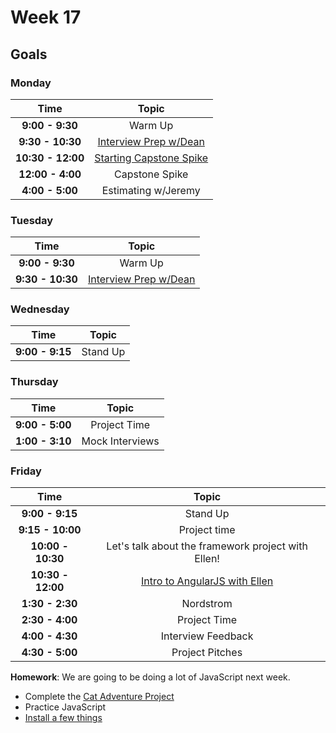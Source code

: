 # Week 17

## Goals

### Monday

| Time              | Topic                                  |
|:-----------------:|:--------------------------------------:|
| **9:00 - 9:30**  | Warm Up                                |
| **9:30 - 10:30** | [Interview Prep w/Dean](interview_practice.md)                  |
| **10:30 - 12:00** | [Starting Capstone Spike](choose-your-project.md)               |
| **12:00 - 4:00** | Capstone Spike                         |
| **4:00 - 5:00** | Estimating w/Jeremy                         |

### Tuesday

| Time             | Topic                                  |
|:----------------:|:--------------------------------------:|
| **9:00 - 9:30**  | Warm Up                               |
| **9:30 - 10:30** | [Interview Prep w/Dean](more_interview_practice.md)                |


### Wednesday
| Time              | Topic                               |
|:-----------------:|:-----------------------------------:|
| **9:00 - 9:15**   | Stand Up                            |

### Thursday

| Time             | Topic                               |
|:----------------:|:-----------------------------------:|
| **9:00 - 5:00**  | Project Time                            |
| **1:00 - 3:10**  | Mock Interviews                            |

### Friday

| Time              | Topic                                                      |
|:-----------------:|:----------------------------------------------------------:|
| **9:00 - 9:15**   | Stand Up                                                   |
| **9:15 - 10:00**  | Project time                                               |
| **10:00 - 10:30** | Let's talk about the framework project with Ellen!         |
| **10:30 - 12:00** | [Intro to AngularJS with Ellen](friday/AngularJS-intro.md) |
| **1:30 - 2:30** | Nordstrom |
| **2:30 - 4:00** | Project Time |
| **4:00 - 4:30** | Interview Feedback |
| **4:30 - 5:00** | Project Pitches |

**Homework**: We are going to be doing a lot of JavaScript next week.
- Complete the [Cat Adventure Project](../week17/cat_adventure_homework.md)
- Practice JavaScript
- [Install a few things](../week17/installfest2.md)
